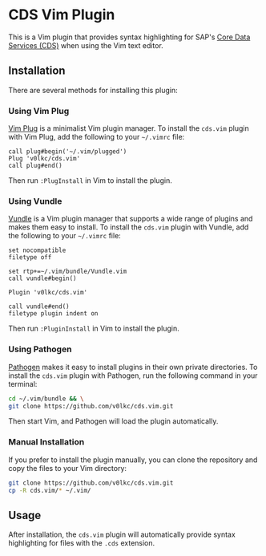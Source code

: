 # CDS Vim Plugin

This is a Vim plugin that provides syntax highlighting for SAP's [Core Data Services (CDS)](https://cap.cloud.sap/docs/cds/) when using the Vim text editor. 

## Installation

There are several methods for installing this plugin:

### Using Vim Plug

[Vim Plug](https://github.com/junegunn/vim-plug) is a minimalist Vim plugin manager. To install the `cds.vim` plugin with Vim Plug, add the following to your `~/.vimrc` file:

```vim
call plug#begin('~/.vim/plugged')
Plug 'v0lkc/cds.vim'
call plug#end()
```

Then run `:PlugInstall` in Vim to install the plugin.

### Using Vundle

[Vundle](https://github.com/VundleVim/Vundle.vim) is a Vim plugin manager that supports a wide range of plugins and makes them easy to install. To install the `cds.vim` plugin with Vundle, add the following to your `~/.vimrc` file:

```vim
set nocompatible
filetype off

set rtp+=~/.vim/bundle/Vundle.vim
call vundle#begin()

Plugin 'v0lkc/cds.vim'

call vundle#end()
filetype plugin indent on
```

Then run `:PluginInstall` in Vim to install the plugin.

### Using Pathogen

[Pathogen](https://github.com/tpope/vim-pathogen) makes it easy to install plugins in their own private directories. To install the `cds.vim` plugin with Pathogen, run the following command in your terminal:

```bash
cd ~/.vim/bundle && \
git clone https://github.com/v0lkc/cds.vim.git
```

Then start Vim, and Pathogen will load the plugin automatically.

### Manual Installation

If you prefer to install the plugin manually, you can clone the repository and copy the files to your Vim directory:

```bash
git clone https://github.com/v0lkc/cds.vim.git
cp -R cds.vim/* ~/.vim/
```

## Usage

After installation, the `cds.vim` plugin will automatically provide syntax highlighting for files with the `.cds` extension.
